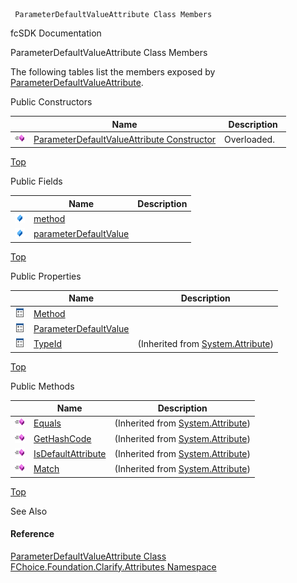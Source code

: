 ﻿     ParameterDefaultValueAttribute Class Members                                                   

fcSDK Documentation

ParameterDefaultValueAttribute Class Members

The following tables list the members exposed by [ParameterDefaultValueAttribute](fcSDK~FChoice.Foundation.Clarify.Attributes.ParameterDefaultValueAttribute.md).

Public Constructors

|   | Name | Description |
| --- | --- | --- |
| ![Public Constructor](dotnetimages/publicConstructor.png) | [ParameterDefaultValueAttribute Constructor](fcSDK~FChoice.Foundation.Clarify.Attributes.ParameterDefaultValueAttribute~_ctor.md) | Overloaded.    |

[Top](#top)

Public Fields

|   | Name | Description |
| --- | --- | --- |
| ![Public Field](dotnetimages/publicField.png) | [method](fcSDK~FChoice.Foundation.Clarify.Attributes.ParameterDefaultValueAttribute~method.md) |   |
| ![Public Field](dotnetimages/publicField.png) | [parameterDefaultValue](fcSDK~FChoice.Foundation.Clarify.Attributes.ParameterDefaultValueAttribute~parameterDefaultValue.md) |   |

[Top](#top)

Public Properties

|   | Name | Description |
| --- | --- | --- |
| ![Public Property](dotnetimages/publicProperty.png) | [Method](fcSDK~FChoice.Foundation.Clarify.Attributes.ParameterDefaultValueAttribute~Method.md) |   |
| ![Public Property](dotnetimages/publicProperty.png) | [ParameterDefaultValue](fcSDK~FChoice.Foundation.Clarify.Attributes.ParameterDefaultValueAttribute~ParameterDefaultValue.md) |   |
| ![Public Property](dotnetimages/publicProperty.png) | [TypeId](#) | (Inherited from [System.Attribute](#)) |

[Top](#top)

Public Methods

|   | Name | Description |
| --- | --- | --- |
| ![Public Method](dotnetimages/publicMethod.png) | [Equals](#) | (Inherited from [System.Attribute](#)) |
| ![Public Method](dotnetimages/publicMethod.png) | [GetHashCode](#) | (Inherited from [System.Attribute](#)) |
| ![Public Method](dotnetimages/publicMethod.png) | [IsDefaultAttribute](#) | (Inherited from [System.Attribute](#)) |
| ![Public Method](dotnetimages/publicMethod.png) | [Match](#) | (Inherited from [System.Attribute](#)) |

[Top](#top)

See Also

#### Reference

[ParameterDefaultValueAttribute Class](fcSDK~FChoice.Foundation.Clarify.Attributes.ParameterDefaultValueAttribute.md)  
[FChoice.Foundation.Clarify.Attributes Namespace](fcSDK~FChoice.Foundation.Clarify.Attributes_namespace.md)